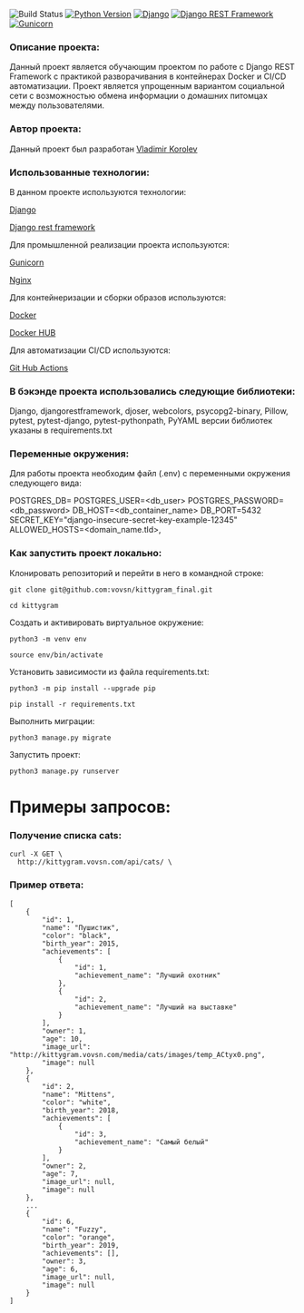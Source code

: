 ![Build Status](https://github.com/VOVSn/kittygram_final/actions/workflows/main.yml/badge.svg)
[![Python Version](https://img.shields.io/badge/python-3.9-blue.svg)](https://www.python.org/downloads/release/python-390/)
[![Django](https://img.shields.io/badge/django-3.2.3-green.svg)](https://www.djangoproject.com/)
[![Django REST Framework](https://img.shields.io/badge/drf-3.12.4-blueviolet.svg)](https://www.django-rest-framework.org/)
[![Gunicorn](https://img.shields.io/badge/gunicorn-20.1.0-green.svg)](https://gunicorn.org/)


### Описание проекта:

Данный проект является обучающим проектом по работе с Django REST Framework с практикой разворачивания в контейнерах Docker и CI/CD автоматизации. Проект является упрощенным вариантом социальной сети с возможностью обмена информации о домашних питомцах между пользователями.

### Автор проекта:

Данный проект был разработан [Vladimir Korolev](https://github.com/VOVSn)

### Использованные технологии:

В данном проекте используются технологии:

[Django](https://www.djangoproject.com/)

[Django rest framework](https://www.django-rest-framework.org/)

Для промышленной реализации проекта используются:

[Gunicorn](https://docs.gunicorn.org/en/stable/index.html)

[Nginx](https://nginx.org/en/docs/)

Для контейнеризации и сборки образов используются:

[Docker](https://docs.docker.com/manuals/)

[Docker HUB](https://docs.docker.com/docker-hub/)

Для автоматизации CI/CD используются:

[Git Hub Actions](https://docs.github.com/ru/actions/about-github-actions/understanding-github-actions)

### В бэкэнде проекта использовались следующие библиотеки:
Django, djangorestframework, djoser, webcolors, psycopg2-binary,
Pillow, pytest, pytest-django, pytest-pythonpath, PyYAML
 версии библиотек указаны в requirements.txt


### Переменные окружения:

Для работы проекта необходим файл (.env) с переменными окружения следующего вида:

POSTGRES_DB=<name>
POSTGRES_USER=<db_user>
POSTGRES_PASSWORD=<db_password>
DB_HOST=<db_container_name>
DB_PORT=5432
SECRET_KEY="django-insecure-secret-key-example-12345"
ALLOWED_HOSTS=<domain_name.tld>, <IP>

### Как запустить проект локально:

Клонировать репозиторий и перейти в него в командной строке:

```
git clone git@github.com:vovsn/kittygram_final.git
```

```
cd kittygram
```

Cоздать и активировать виртуальное окружение:

```
python3 -m venv env
```

```
source env/bin/activate
```

Установить зависимости из файла requirements.txt:

```
python3 -m pip install --upgrade pip
```

```
pip install -r requirements.txt
```

Выполнить миграции:

```
python3 manage.py migrate
```

Запустить проект:

```
python3 manage.py runserver
```

###
# Примеры запросов:

### Получение списка cats:

```
curl -X GET \
  http://kittygram.vovsn.com/api/cats/ \
```
### Пример ответа:

```
[
    {
        "id": 1,
        "name": "Пушистик",
        "color": "black",
        "birth_year": 2015,
        "achievements": [
            {
                "id": 1,
                "achievement_name": "Лучший охотник"
            },
            {
                "id": 2,
                "achievement_name": "Лучший на выставке"
            }
        ],
        "owner": 1,
        "age": 10,
        "image_url": "http://kittygram.vovsn.com/media/cats/images/temp_ACtyx0.png",
        "image": null
    },
    {
        "id": 2,
        "name": "Mittens",
        "color": "white",
        "birth_year": 2018,
        "achievements": [
            {
                "id": 3,
                "achievement_name": "Самый белый"
            }
        ],
        "owner": 2,
        "age": 7,
        "image_url": null,
        "image": null
    },
    ...
    {
        "id": 6,
        "name": "Fuzzy",
        "color": "orange",
        "birth_year": 2019,
        "achievements": [],
        "owner": 3,
        "age": 6,
        "image_url": null,
        "image": null
    }
]

```